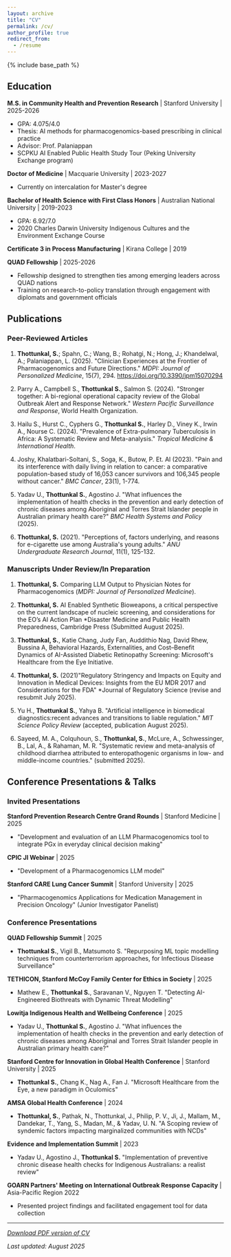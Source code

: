 ```yaml
---
layout: archive
title: "CV"
permalink: /cv/
author_profile: true
redirect_from:
  - /resume
---
```


{% include base_path %}

## Education

**M.S. in Community Health and Prevention Research** | Stanford University | 2025-2026
* GPA: 4.075/4.0
* Thesis: AI methods for pharmacogenomics-based prescribing in clinical practice
* Advisor: Prof. Palaniappan
* SCPKU AI Enabled Public Health Study Tour (Peking University Exchange program)

**Doctor of Medicine** | Macquarie University | 2023-2027
* Currently on intercalation for Master's degree

**Bachelor of Health Science with First Class Honors** | Australian National University | 2019-2023
* GPA: 6.92/7.0
* 2020 Charles Darwin University Indigenous Cultures and the Environment Exchange Course

**Certificate 3 in Process Manufacturing** | Kirana College | 2019

**QUAD Fellowship** | 2025-2026
* Fellowship designed to strengthen ties among emerging leaders across QUAD nations
* Training on research-to-policy translation through engagement with diplomats and government officials

## Publications

### Peer-Reviewed Articles

1. **Thottunkal, S.**; Spahn, C.; Wang, B.; Rohatgi, N.; Hong, J.; Khandelwal, A.; Palaniappan, L. (2025). "Clinician Experiences at the Frontier of Pharmacogenomics and Future Directions." *MDPI: Journal of Personalized Medicine*, 15(7), 294. https://doi.org/10.3390/jpm15070294

2. Parry A., Campbell S., **Thottunkal S.**, Salmon S. (2024). "Stronger together: A bi-regional operational capacity review of the Global Outbreak Alert and Response Network." *Western Pacific Surveillance and Response*, World Health Organization.

3. Hailu S., Hurst C., Cyphers G., **Thottunkal S.**, Harley D., Viney K., Irwin A., Nourse C. (2024). "Prevalence of Extra-pulmonary Tuberculosis in Africa: A Systematic Review and Meta-analysis." *Tropical Medicine & International Health*.

4. Joshy, Khalatbari-Soltani, S., Soga, K., Butow, P. Et. Al (2023). "Pain and its interference with daily living in relation to cancer: a comparative population-based study of 16,053 cancer survivors and 106,345 people without cancer." *BMC Cancer*, 23(1), 1-774.

5. Yadav U., **Thottunkal S.**, Agostino J. "What influences the implementation of health checks in the prevention and early detection of chronic diseases among Aboriginal and Torres Strait Islander people in Australian primary health care?" *BMC Health Systems and Policy* (2025).

6. **Thottunkal, S.** (2021). "Perceptions of, factors underlying, and reasons for e-cigarette use among Australia's young adults." *ANU Undergraduate Research Journal*, 11(1), 125-132.

### Manuscripts Under Review/In Preparation

1. **Thottunkal, S.** Comparing LLM Output to Physician Notes for Pharmacogenomics (*MDPI: Journal of Personalized Medicine*).

2. **Thottunkal, S.** AI Enabled Synthetic Bioweapons, a critical perspective on the current landscape of nucleic screening, and considerations for the EO’s AI Action Plan *Disaster Medicine and Public Health Preparedness, Cambridge Press (Submitted August 2025).

3. **Thottunkal, S.**, Katie Chang, Judy Fan, Auddithio Nag, David Rhew, Bussina A, Behavioral Hazards, Externalities, and Cost–Benefit Dynamics of AI-Assisted Diabetic Retinopathy Screening: Microsoft's Healthcare from the Eye Initiative.

4. **Thottunkal, S.** (2021)"Regulatory Stringency and Impacts on Equity and Innovation in Medical Devices: Insights from the EU MDR 2017 and Considerations for the FDA" *Journal of Regulatory Science (revise and resubmit July 2025).

5. Yu H., **Thottunkal S.**, Yahya B. "Artificial intelligence in biomedical diagnostics:recent advances and transitions to liable regulation." *MIT Science Policy Review* (accepted, publication August 2025).

6. Sayeed, M. A., Colquhoun, S., **Thottunkal, S.**, McLure, A., Schwessinger, B., Lal, A., & Rahaman, M. R. "Systematic review and meta-analysis of childhood diarrhea attributed to enteropathogenic organisms in low- and middle-income countries." (submitted 2025).

## Conference Presentations & Talks

### Invited Presentations

**Stanford Prevention Research Centre Grand Rounds** | Stanford Medicine | 2025
* "Development and evaluation of an LLM Pharmacogenomics tool to integrate PGx in everyday clinical decision making"

**CPIC JI Webinar** | 2025
* "Development of a Pharmacogenomics LLM model"

**Stanford CARE Lung Cancer Summit** | Stanford University | 2025
* "Pharmacogenomics Applications for Medication Management in Precision Oncology" (Junior Investigator Panelist)

### Conference Presentations

**QUAD Fellowship Summit** | 2025
* **Thottunkal S.**, Vigil B., Matsumoto S. "Repurposing ML topic modelling techniques from counterterrorism approaches, for Infectious Disease Surveillance"

**TETHICON, Stanford McCoy Family Center for Ethics in Society** | 2025
* Mathew E., **Thottunkal S.**, Saravanan V., Nguyen T. "Detecting AI-Engineered Biothreats with Dynamic Threat Modelling"

**Lowitja Indigenous Health and Wellbeing Conference** | 2025
* Yadav U., **Thottunkal S.**, Agostino J. "What influences the implementation of health checks in the prevention and early detection of chronic diseases among Aboriginal and Torres Strait Islander people in Australian primary health care?"

**Stanford Centre for Innovation in Global Health Conference** | Stanford University | 2025
* **Thottunkal S.**, Chang K., Nag A., Fan J. "Microsoft Healthcare from the Eye, a new paradigm in Oculomics"

**AMSA Global Health Conference** | 2024
* **Thottunkal, S.**, Pathak, N., Thottunkal, J., Philip, P. V., Ji, J., Mallam, M., Dandekar, T., Yang, S., Madan, M., & Yadav, U. N. "A Scoping review of syndemic factors impacting marginalized communities with NCDs"

**Evidence and Implementation Summit** | 2023
* Yadav U., Agostino J., **Thottunkal S.** "Implementation of preventive chronic disease health checks for Indigenous Australians: a realist review"

**GOARN Partners' Meeting on International Outbreak Response Capacity** | Asia-Pacific Region 2022
* Presented project findings and facilitated engagement tool for data collection





---

*[Download PDF version of CV](http://stefanthottunkal.github.io/files/stefan_thottunkal_cv.pdf)*

*Last updated: August 2025*
